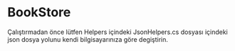 # BookStore
Çalıştırmadan önce lütfen Helpers içindeki JsonHelpers.cs dosyası içindeki json dosya yolunu kendi bilgisayarınıza göre degiştirin.
